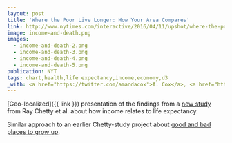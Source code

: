 ```yaml
---
layout: post
title: 'Where the Poor Live Longer: How Your Area Compares'
link: http://www.nytimes.com/interactive/2016/04/11/upshot/where-the-poor-live-longer-how-your-area-compares.html
image: income-and-death.png
images:
  - income-and-death-2.png
  - income-and-death-3.png
  - income-and-death-4.png
  - income-and-death-5.png
publication: NYT
tags: chart,health,life expectancy,income,economy,d3
_with: <a href="https://twitter.com/amandacox">A. Cox</a>, <a href="http://kpq.github.io">K. Quealy</a> and <a href="https://twitter.com/qdbui">Q. Bui</a>
---
```


[Geo-localized]({{ link }}) presentation of the findings from a [new study](http://www.nytimes.com/interactive/2016/04/11/upshot/for-the-poor-geography-is-life-and-death.html) from Ray Chetty et al. about how income relates to life expectancy.

Similar approach to an earlier Chetty-study project about [good and bad places to grow up](/2015/05/04/income-mobility.html).
